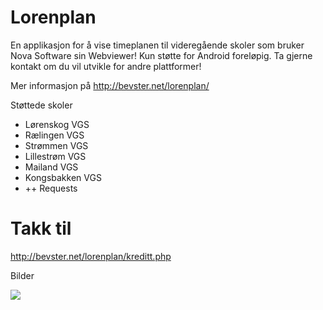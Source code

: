 Lorenplan
=========

En applikasjon for å vise timeplanen til videregående skoler som bruker Nova Software sin Webviewer!
Kun støtte for Android foreløpig. Ta gjerne kontakt om du vil utvikle for andre plattformer!

Mer informasjon på http://bevster.net/lorenplan/

Støttede skoler
 - Lørenskog VGS
 - Rælingen VGS
 - Strømmen VGS
 - Lillestrøm VGS
 - Mailand VGS
 - Kongsbakken VGS
 - ++ Requests

Takk til
========

http://bevster.net/lorenplan/kreditt.php

Bilder

<img src="http://bevster.net/lorenplan/content/lorenplan_3.jpg">

